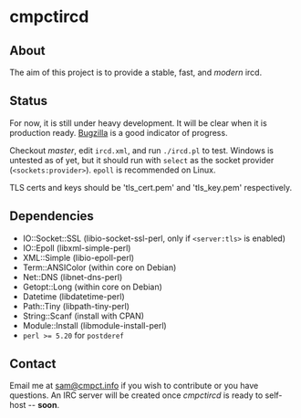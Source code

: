 cmpctircd
=========

About
-----
The aim of this project is to provide a stable, fast, and *modern* ircd.

Status
-----
For now, it is still under heavy development. It will be clear when it is production ready. 
[Bugzilla](https://bugs.cmpct.info/) is a good indicator of progress.

Checkout *master*, edit `ircd.xml`, and run `./ircd.pl` to test.
Windows is untested as of yet, but it should run with `select` as the socket provider  (`<sockets:provider>`). `epoll` is 
recommended on Linux.

TLS certs and keys should be 'tls_cert.pem' and 'tls_key.pem' respectively.

Dependencies
------------
* IO::Socket::SSL (libio-socket-ssl-perl, only if `<server:tls>` is enabled)
* IO::Epoll (libxml-simple-perl)
* XML::Simple  (libio-epoll-perl)
* Term::ANSIColor (within core on Debian)
* Net::DNS (libnet-dns-perl)
* Getopt::Long (within core on Debian)
* Datetime (libdatetime-perl)
* Path::Tiny (libpath-tiny-perl)
* String::Scanf (install with CPAN)
* Module::Install (libmodule-install-perl)
* `perl >= 5.20` for `postderef`

Contact
-------
Email me at sam@cmpct.info if you wish to contribute or you have questions.
An IRC server will be created once *cmpctircd* is ready to self-host -- **soon**.
